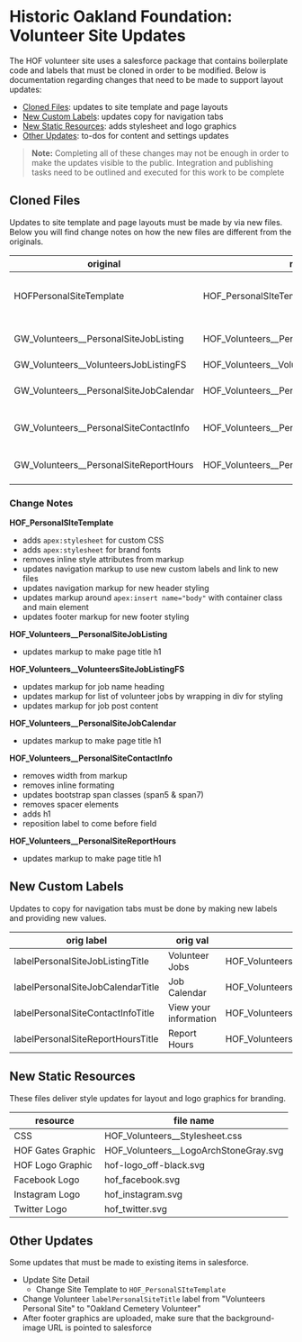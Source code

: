 # Historic Oakland Foundation: Volunteer Site Updates

The HOF volunteer site uses a salesforce package that contains boilerplate code and labels that must be cloned in order to be modified. Below is documentation regarding changes that need to be made to support layout updates:
- [Cloned Files](#cloned-files): updates to site template and page layouts
- [New Custom Labels](#new-custom-labels): updates copy for navigation tabs
- [New Static Resources](#new-static-resources): adds stylesheet and logo graphics
- [Other Updates](#other-updates): to-dos for content and settings updates

> **Note:** Completing all of these changes may not be enough in order to make the updates visible to the public. Integration and publishing tasks need to be outlined and executed for this work to be complete

## Cloned Files

Updates to site template and page layouts must be made by via new files. Below you will find change notes on how the new files are different from the originals.

|original|new|description
|---|---|---|
HOFPersonalSiteTemplate | HOF_PersonalSIteTemplate | Site Layout (header, nav, body, footer)
GW_Volunteers__PersonalSiteJobListing | HOF_Volunteers__PersonalSiteJobListing | User Facing Page
GW_Volunteers__VolunteersJobListingFS | HOF_Volunteers__VolunteersSiteJobListingFS | Jobs Partial
GW_Volunteers__PersonalSiteJobCalendar | HOF_Volunteers__PersonalSiteJobCalendar | User Facing Page
GW_Volunteers__PersonalSiteContactInfo | HOF_Volunteers__PersonalSiteContactInfo | User Facing Page
GW_Volunteers__PersonalSiteReportHours | HOF_Volunteers__PersonalSiteReportHours | User Facing Page

### Change Notes

**HOF_PersonalSIteTemplate**
- adds `apex:stylesheet` for custom CSS
- adds `apex:stylesheet` for brand fonts
- removes inline style attributes from markup
- updates navigation markup to use new custom labels and link to new files
- updates navigation markup for new header styling
- updates markup around `apex:insert name="body"` with container class and main element
- updates footer markup for new footer styling

**HOF_Volunteers__PersonalSiteJobListing**
- updates markup to make page title h1

**HOF_Volunteers__VolunteersSiteJobListingFS**
- updates markup for job name heading 
- updates markup for list of volunteer jobs by wrapping in div for styling
- updates markup for job post content

**HOF_Volunteers__PersonalSiteJobCalendar**
- updates markup to make page title h1

**HOF_Volunteers__PersonalSiteContactInfo**
- removes width from markup
- removes inline formating
- updates bootstrap span classes (span5 & span7)
- removes spacer elements
- adds h1
- reposition label to come before field

**HOF_Volunteers__PersonalSiteReportHours**
-  updates markup to make page title h1 

## New Custom Labels

Updates to copy for navigation tabs must be done by making new labels and providing new values.

|orig label|orig val|new label|new val
|---|---|---|---|
labelPersonalSiteJobListingTitle|Volunteer Jobs|HOF_Volunteers__labelPersonalSiteJobListingTitle|Volunteer Jobs
labelPersonalSiteJobCalendarTitle|Job Calendar|HOF_Volunteers__labelPersonalSiteJobCalendarTitle|Calendar
labelPersonalSiteContactInfoTitle|View your information|HOF_Volunteers__labelPersonalSiteContactInfoTitle|Your Info
labelPersonalSiteReportHoursTitle|Report Hours|HOF_Volunteers__labelPersonalSiteReportHoursTitle|Report Hours

## New Static Resources

These files deliver style updates for layout and logo graphics for branding.

|resource|file name|
|---|---|
|CSS|HOF_Volunteers__Stylesheet.css|
|HOF Gates Graphic|HOF_Volunteers__LogoArchStoneGray.svg|
|HOF Logo Graphic|hof-logo_off-black.svg|
|Facebook Logo|hof_facebook.svg|
|Instagram Logo|hof_instagram.svg|
|Twitter Logo|hof_twitter.svg|

## Other Updates
Some updates that must be made to existing items in salesforce.
- Update Site Detail
    - Change Site Template to `HOF_PersonalSIteTemplate`
- Change Volunteer `labelPersonalSiteTitle` label from "Volunteers Personal Site" to "Oakland Cemetery Volunteer"
- After footer graphics are uploaded, make sure that the background-image URL is pointed to salesforce
